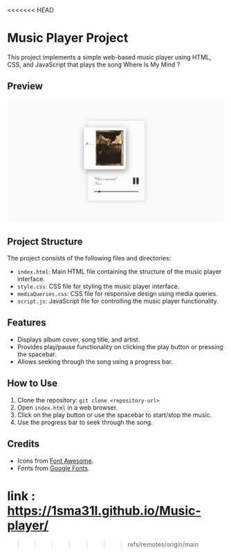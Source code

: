 <<<<<<< HEAD
# Music Player Project

This project implements a simple web-based music player using HTML, CSS, and JavaScript that plays the song Where Is My Mind ?


## Preview

![Music Player Preview](Assets/Preview.png)

## Project Structure

The project consists of the following files and directories:

- `index.html`: Main HTML file containing the structure of the music player interface.
- `style.css`: CSS file for styling the music player interface.
- `mediaQueries.css`: CSS file for responsive design using media queries.
- `script.js`: JavaScript file for controlling the music player functionality.

## Features

- Displays album cover, song title, and artist.
- Provides play/pause functionality on clicking the play button or pressing the spacebar.
- Allows seeking through the song using a progress bar.

## How to Use

1. Clone the repository: `git clone <repository-url>`
2. Open `index.html` in a web browser.
3. Click on the play button or use the spacebar to start/stop the music.
4. Use the progress bar to seek through the song.

## Credits

- Icons from [Font Awesome](https://fontawesome.com/).
- Fonts from [Google Fonts](https://fonts.google.com/).



**link** : https://1sma31l.github.io/Music-player/
=======

>>>>>>> refs/remotes/origin/main
